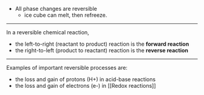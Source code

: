 - All phase changes are reversible 
	- ice cube can melt, then refreeze.
---
In a reversible chemical reaction,
- the left-to-right (reactant to product) reaction is the **forward reaction**
- the right-to-left (product to reactant) reaction is the **reverse reaction**
---
Examples of important reversible processes are:
- the loss and gain of protons (H+) in acid-base reactions
- the loss and gain of electrons (e-) in [[Redox reactions]]